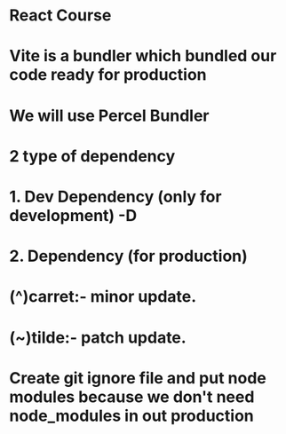 # React Course
# Vite is a bundler which bundled our code ready for production
# We will use Percel Bundler
# 2 type of dependency
#   1. Dev Dependency (only for development) -D
#   2. Dependency (for production)
# (^)carret:- minor update.
# (~)tilde:- patch update.
# Create git ignore file and put node modules because we don't need node_modules in out production